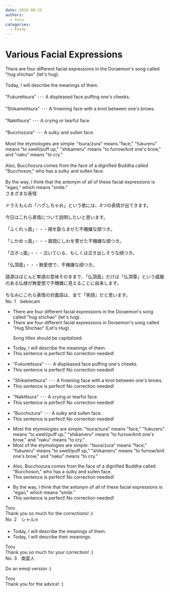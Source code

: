 ```yaml
---
date: 2016-08-25
authors:
  - toru
categories:
  - Essay
---
```


<h1 id="subject_show">Various Facial Expressions</h1>
<div class="date" hidden>Aug 25, 2016 14:33</div>
<div id="post"><div id="body_show_ori">
There are four different facial expressions in the Doraemon's song called "hug shichao" (let's hug). <br/><br/>Today, I will describe the meanings of them.<br/><br/>"Fukurettsura" ･･･ A displeased face puffing one's cheeks.<br/><br/>"Shikamettsura" ･･･ A frowning face with a knot between one's brows.<br/><br/>"Nakittsura" ･･･ A crying or tearful face.<br/><br/>"Bucchozura" ･･･ A sulky and sullen face.<br/><br/>Most the etymologies are simple: "tsura/zura" means "face," "fukureru" means "to swell/puff up," "shikameru" means "to furrow/knit one's brow," and "naku" means "to cry."<br/><br/>Also, Bucchozura comes from the face of a dignified Buddha called "Bucchoson," who has a sulky and sullen face.<br/><br/>By the way, I think that the antonym of all of these facial expressions is "egao," which means "smile."
</div></div>

<!-- more -->

<div id="post_ja"><div id="body_show_mo">
さまざまな表情<br/><br/>ドラえもんの「ハグしちゃお」という歌には、4つの表情が出てきます。<br/><br/>今日はこれら表情について説明したいと思います。<br/><br/>「ふくれっ面」・・・頬を膨らませた不機嫌な顔つき。<br/><br/>「しかめっ面」・・・眉間にしわを寄せた不機嫌な顔つき。<br/><br/>「泣きっ面」・・・泣いている、もしくは泣き出しそうな顔つき。<br/><br/>「仏頂面」・・・無愛想で、不機嫌な顔つき。<br/><br/>語源はほとんど単語の意味そのままで、「仏頂面」だけは「仏頂尊」という威厳のある仏様が無愛想で不機嫌に見えることに由来します。<br/><br/>ちなみにこれら表情の対義語は、全て「笑顔」だと思います。
</div></div>
<div id="block"><div class="first_name"> No. 1　<span class="just_name">bebecam</span></div><div id="block2">
<ul class="correction_field">
<li class="incorrect">There are four different facial expressions in the Doraemon's song called "hug shichao" (let's hug).</li>
<li class="corrected correct">
There are four different facial expressions in Doraemon's song called "Hug Shichao" (Let's Hug).
<p class="correction_comment">Song titles should be capitalized.</p>
</li>
</ul>
<ul class="correction_field">
<li class="incorrect">Today, I will describe the meanings of them.</li>
<li class="corrected perfect">This sentence is perfect! No correction needed!</li>
</ul>
<ul class="correction_field">
<li class="incorrect">"Fukurettsura" ･･･ A displeased face puffing one's cheeks.</li>
<li class="corrected perfect">This sentence is perfect! No correction needed!</li>
</ul>
<ul class="correction_field">
<li class="incorrect">"Shikamettsura" ･･･ A frowning face with a knot between one's brows.</li>
<li class="corrected perfect">This sentence is perfect! No correction needed!</li>
</ul>
<ul class="correction_field">
<li class="incorrect">"Nakittsura" ･･･ A crying or tearful face.</li>
<li class="corrected perfect">This sentence is perfect! No correction needed!</li>
</ul>
<ul class="correction_field">
<li class="incorrect">"Bucchozura" ･･･ A sulky and sullen face.</li>
<li class="corrected perfect">This sentence is perfect! No correction needed!</li>
</ul>
<ul class="correction_field">
<li class="incorrect">Most the etymologies are simple: "tsura/zura" means "face," "fukureru" means "to swell/puff up," "shikameru" means "to furrow/knit one's brow," and "naku" means "to cry."</li>
<li class="corrected correct">
Most of the etymologies are simple: "tsura/zura" means "face," "fukureru" means "to swell/puff up," "shikameru" means "to furrow/knit one's brow," and "naku" means "to cry."
</li>
</ul>
<ul class="correction_field">
<li class="incorrect">Also, Bucchozura comes from the face of a dignified Buddha called "Bucchoson," who has a sulky and sullen face.</li>
<li class="corrected perfect">This sentence is perfect! No correction needed!</li>
</ul>
<ul class="correction_field">
<li class="incorrect">By the way, I think that the antonym of all of these facial expressions is "egao," which means "smile."</li>
<li class="corrected perfect">This sentence is perfect! No correction needed!</li>
</ul>
</div><div class="name"><span class="just_name">Toru</span><br>
Thank you so much for the corrections! :)
</div>
</div>
<div id="block"><div class="first_name"> No. 2　<span class="just_name">シャル❇️</span></div><div id="block2">
<ul class="correction_field">
<li class="incorrect">Today, I will describe the meanings of them.</li>
<li class="corrected correct">
Today, I will describe the<span class="f_blue">ir</span> meanings.
</li>
</ul>
</div><div class="name"><span class="just_name">Toru</span><br>
Thank you so much for your correction! :)
</div>
</div>
<div id="block"><div class="first_name"> No. 3　<span class="just_name">南蛮人</span></div><div id="block2">
<p class="comment_small">
 Do an emoji version :)
</p>

</div><div class="name"><span class="just_name">Toru</span><br>
Thank you for the advice! :)
</div>
</div>
